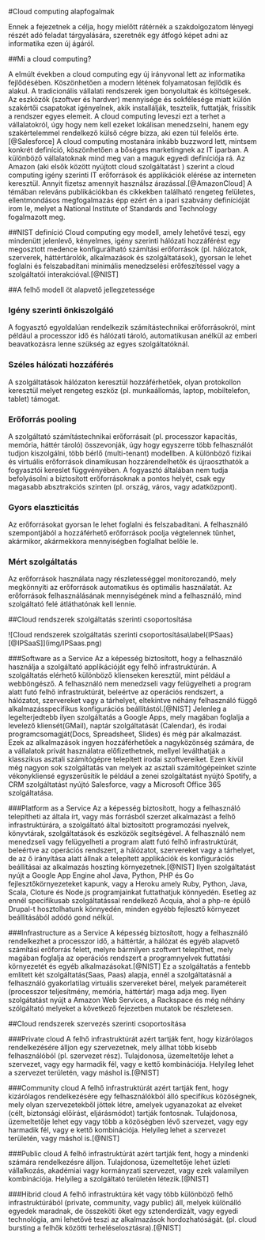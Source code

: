 #Cloud computing alapfogalmak

Ennek a fejezetnek a célja, hogy mielőtt rátérnék a szakdolgozatom lényegi részét adó feladat tárgyalására, szeretnék egy átfogó képet adni az informatika ezen új ágáról.

##Mi a cloud computing?

A elmúlt években a cloud computing egy új irányvonal lett az informatika fejlődésében. Köszönhetően a modern létének folyamatosan fejlődik és alakul.
A tradicionális vállalati rendszerek igen bonyolultak és költségesek. Az eszközök (szoftver és hardver) mennyisége és sokfélesége miatt külön szakértői csapatokat igényelnek, akik installálják, tesztelik, futtatják, frissítik a rendszer egyes elemeit. A cloud computing leveszi ezt a terhet a vállalatokról, úgy hogy nem kell ezeket lokálisan menedzselni, hanem egy szakértelemmel rendelkező külső cégre bízza, aki ezen túl felelős érte. [@Salesforce]
A cloud computing mostanára inkább buzzword lett, mintsem konkrét definíció, köszönhetően a bőséges marketingnek az IT iparban. A különböző vállalatoknak mind meg van a maguk egyedi definíciója rá.
Az Amazon (aki elsők között nyújtott cloud szolgáltatást ) szerint a cloud computing igény szerinti IT erőforrások és applikációk elérése az interneten keresztül. Annyit fizetsz amennyit használsz árazással.[@AmazonCloud]
A témában releváns publikációkban és cikkekben található rengeteg felületes, ellentmondásos megfogalmazás épp ezért én a ipari szabvány definícióját irom le, melyet a National Institute of Standards and Technology fogalmazott meg.

##NIST definíció
Cloud computing egy modell, amely lehetővé teszi, egy  mindenütt jelenlevő, kényelmes, igény szerinti hálózati hozzáférést egy megosztott medence konfigurálható számítási erőforrások (pl. hálózatok, szerverek, háttértárolók, alkalmazások és szolgáltatások), gyorsan le lehet foglalni és felszabadítani minimális menedzselési erőfeszítéssel vagy a szolgáltatói interakcióval.[@NIST]

##A felhő modell öt alapvető jellegzetessége

### Igény szerinti önkiszolgáló
A fogyasztó egyoldalúan rendelkezik számítástechnikai erőforrásokról, mint például a processzor idő és hálózati tároló, automatikusan anélkül az emberi beavatkozásra lenne szükség az egyes szolgáltatóknál.

### Széles hálózati hozzáférés
A szolgáltatások hálózaton keresztül hozzáférhetőek, olyan protokollon keresztül melyet rengeteg eszköz (pl. munkaállomás, laptop, mobiltelefon, tablet) támogat.

### Erőforrás pooling
A szolgáltató számítástechnikai erőforrásait (pl. processzor kapacitás, memória, háttér tároló) összevonják, úgy hogy egyszerre több felhasználót tudjon kiszolgálni, több bérlő (multi-tenant) modellben. A különböző fizikai és virtuális erőforrások dinamikusan hozzárendelhetők és újraoszthatók a fogyasztói kereslet függvényében. A fogyasztó általában nem tudja befolyásolni a biztosított erőforrásoknak a pontos helyét, csak egy magasabb absztrakciós szinten (pl. ország, város, vagy adatközpont). 

### Gyors elaszticitás
Az erőforrásokat gyorsan le lehet foglalni és felszabadítani. A felhasználó szempontjából a hozzáférhető erőforrások poolja végtelennek tűnhet, akármikor, akármekkora mennyiségben foglalhat belőle le.

### Mért szolgáltatás
Az erőforrások használata nagy részletességgel monitorozandó, mely megkönnyíti az erőforrások automatikus és optimális használatát. Az erőforrások felhasználásának mennyiségének mind a felhasználó, mind szolgáltató felé átláthatónak kell lennie.

##Cloud rendszerek szolgáltatás szerinti csoportosítása

<div id="IPSaaS">
![Cloud rendszerek szolgáltatás szerinti csoportosítása\label{IPSaas}[@IPSaaS]](img/IPSaas.png)
</div>

###Software as a Service
Az a képesség biztosított, hogy a felhasználó használja a szolgáltató applikációját egy felhő infrastruktúrán. A szolgáltatás elérhető különböző klienseken keresztül, mint például a webböngésző. A felhasználó nem menedzseli vagy felügyelheti a program alatt futó felhő infrastruktúrát, beleértve az operációs rendszert, a hálózatot, szervereket vagy a tárhelyet, eltekintve néhány felhasználó függő alkalmazásspecifikus konfigurációs beállítástól.[@NIST]
Jelenleg a legelterjedtebb ilyen szolgáltatás a Google Apps, mely magában foglalja a levelező kliensét(GMail), naptár szolgáltatását (Calendar), és irodai programcsomagját(Docs, Spreadsheet, Slides) és még pár alkalmazást. Ezek az alkalmazások ingyen hozzáférhetőek a nagyközönség számára, de a vállalatok privát használatra előfizethetnek, mellyel leválthatják a klasszikus asztali számítógépre telepített irodai szoftvereiket.
Ezen kívül még nagyon sok szolgáltatás van melyek az asztali számítógépeinket szinte vékonykliensé egyszerűsítik le például a zenei szolgáltatást nyújtó Spotify, a CRM szolgáltatást nyújtó Salesforce, vagy a Microsoft Office 365 szolgáltatása.

###Platform as a Service
Az a képesség biztosított, hogy a felhasználó telepítheti az általa írt, vagy más forrásból szerzet alkalmazást a felhő infrastruktúrára, a szolgáltató által biztosított programozási nyelvek, könyvtárak, szolgáltatások és eszközök segítségével. A felhasználó nem menedzseli vagy felügyelheti a program alatt futó felhő infrastruktúrát, beleértve az operációs rendszert, a hálózatot, szervereket vagy a tárhelyet, de az ő irányítása alatt állnak a telepített applikációk és konfigurációs beállításai az alkalmazás hoszting környezetnek.[@NIST]
Ilyen szolgáltatást nyújt a Google App Engine ahol Java, Python, PHP és Go fejlesztőkörnyezeteket kapunk, vagy a Heroku amely Ruby, Python, Java, Scala, Cloture és Node.js programjainkat futtathatjuk könnyedén. Esetleg az ennél specifikusab szolgáltatással rendelkező Acquia, ahol a php-re épülő Drupal-t hosztolhatunk könnyedén, minden egyébb fejlesztő környezet beállításából adódó gond nélkül. 

###Infrastructure  as a Service
A képesség biztosított, hogy a felhasználó rendelkezhet a processzor idő, a háttértár, a hálózat és egyéb alapvető számítási erőforrás felett, melyre bármilyen szoftvert telepíthet, mely magában foglalja az operációs rendszert a programnyelvek futtatási környezetét és egyéb alkalmazásokat.[@NIST]
Ez a szolgáltatás a fentebb említett két szolgáltatás(Saas, Paas) alapja, ennél a szolgáltatásnál a felhasználó gyakorlatilag virtuális szervereket bérel, melyek paramétereit (processzor teljesítmény, memória, háttértár) maga adja meg. Ilyen szolgátatást nyújt a Amazon Web Services, a Rackspace és még néhány szólgáltató melyeket a következő fejezetben mutatok be részletesen.

##Cloud rendszerek szervezés szerinti csoportosítása

###Private cloud
A felhő infrastruktúrát azért tartják fent, hogy kizárólagos rendelkezésére álljon egy szervezetnek, mely állhat több kisebb felhasználóból (pl. szervezet rész). Tulajdonosa, üzemeltetője lehet a szervezet, vagy egy harmadik fél, vagy e kettő kombinációja. Helyileg lehet a szervezet területén, vagy máshol is.[@NIST]

###Community cloud
A felhő infrastruktúrát azért tartják fent, hogy kizárólagos rendelkezésére egy felhasználókból álló specifikus közöségnek, mely olyan szervezetekből jöttek létre, amelyek ugyanazokat az elveket (célt, biztonsági előírást, eljárásmódot) tartják fontosnak. Tulajdonosa, üzemeltetője lehet egy vagy több a közöségben lévő szervezet, vagy egy harmadik fél, vagy e kettő kombinációja. Helyileg lehet a szervezet területén, vagy máshol is.[@NIST]

###Public cloud
A felhő infrastruktúrát azért tartják fent, hogy a mindenki számára rendelkezésre álljon. Tulajdonosa, üzemeltetője lehet üzleti vállalkozás, akadémiai vagy kormányzati szervezet, vagy ezek valamilyen kombinációja. Helyileg a szolgáltató területén létezik.[@NIST]
 
###Hibrid cloud
A felhő infrastruktúra két vagy több különböző felhő infrastruktúrából (private, community, vagy public) áll, melyek különálló egyedek maradnak, de összeköti őket egy sztenderdizált, vagy egyedi technológia, ami lehetővé teszi az alkalmazások hordozhatóságát. (pl. cloud bursting a felhők közötti terheléselosztásra).[@NIST]

